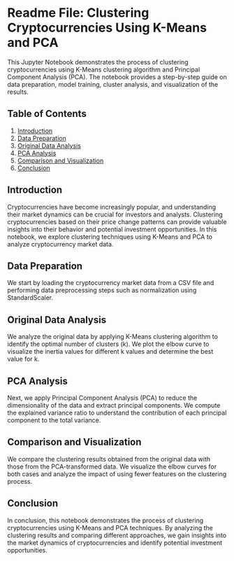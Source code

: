 # Readme File: Clustering Cryptocurrencies Using K-Means and PCA

This Jupyter Notebook demonstrates the process of clustering cryptocurrencies using K-Means clustering algorithm and Principal Component Analysis (PCA). The notebook provides a step-by-step guide on data preparation, model training, cluster analysis, and visualization of the results. 

## Table of Contents
1. [Introduction](#introduction)
2. [Data Preparation](#data-preparation)
3. [Original Data Analysis](#original-data-analysis)
4. [PCA Analysis](#pca-analysis)
5. [Comparison and Visualization](#comparison-and-visualization)
6. [Conclusion](#conclusion)

## Introduction <a name="introduction"></a>
Cryptocurrencies have become increasingly popular, and understanding their market dynamics can be crucial for investors and analysts. Clustering cryptocurrencies based on their price change patterns can provide valuable insights into their behavior and potential investment opportunities. In this notebook, we explore clustering techniques using K-Means and PCA to analyze cryptocurrency market data.

## Data Preparation <a name="data-preparation"></a>
We start by loading the cryptocurrency market data from a CSV file and performing data preprocessing steps such as normalization using StandardScaler.

## Original Data Analysis <a name="original-data-analysis"></a>
We analyze the original data by applying K-Means clustering algorithm to identify the optimal number of clusters (k). We plot the elbow curve to visualize the inertia values for different k values and determine the best value for k.

## PCA Analysis <a name="pca-analysis"></a>
Next, we apply Principal Component Analysis (PCA) to reduce the dimensionality of the data and extract principal components. We compute the explained variance ratio to understand the contribution of each principal component to the total variance.

## Comparison and Visualization <a name="comparison-and-visualization"></a>
We compare the clustering results obtained from the original data with those from the PCA-transformed data. We visualize the elbow curves for both cases and analyze the impact of using fewer features on the clustering process.

## Conclusion <a name="conclusion"></a>
In conclusion, this notebook demonstrates the process of clustering cryptocurrencies using K-Means and PCA techniques. By analyzing the clustering results and comparing different approaches, we gain insights into the market dynamics of cryptocurrencies and identify potential investment opportunities.
